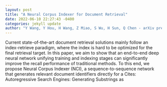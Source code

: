 ```yaml
--- 
layout: post 
title: "A Neural Corpus Indexer for Document Retrieval" 
date: 2022-06-10 22:27:43 -0400 
categories: jekyll update 
author: "Y Wang, Y Hou, H Wang, Z Miao, S Wu, H Sun, Q Chen - arXiv preprint arXiv , 2022" 
--- 
```

Current state-of-the-art document retrieval solutions mainly follow an index-retrieve paradigm, where the index is hard to be optimized for the final retrieval target. In this paper, we aim to show that an end-to-end deep neural network unifying training and indexing stages can significantly improve the recall performance of traditional methods. To this end, we propose Neural Corpus Indexer (NCI), a sequence-to-sequence network that generates relevant document identifiers directly for a Cites: Autoregressive Search Engines: Generating Substrings as